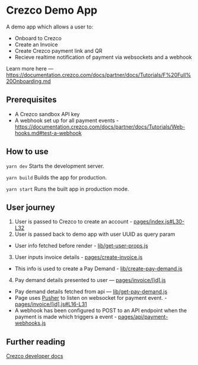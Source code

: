 # Crezco Demo App

A demo app which allows a user to:

- Onboard to Crezco
- Create an Invoice
- Create Crezco payment link and QR
- Recieve realtime notification of payment via websockets and a webhook

Learn more here — https://documentation.crezco.com/docs/partner/docs/Tutorials/F%20Full%20Onboarding.md
## Prerequisites

- A Crezco sandbox API key
- A webhook set up for all payment events - https://documentation.crezco.com/docs/partner/docs/Tutorials/Web-hooks.md#test-a-webhook

## How to use

`yarn dev`
Starts the development server.

`yarn build`
Builds the app for production.

`yarn start`
Runs the built app in production mode.

## User journey

1. User is passed to Crezco to create an account - [pages/index.js#L30-L32](https://github.com/Crezco-Limited/crezco-demo/blob/main/pages/index.js#L30-L32)
2. User is passed back to demo app with user UUID as query param
  - User info fetched before render - [lib/get-user-props.js](https://github.com/Crezco-Limited/crezco-demo/blob/main/lib/get-user-props.js)
3. User inputs invoice details - [pages/create-invoice.js](https://github.com/Crezco-Limited/crezco-demo/blob/main/pages/create-invoice.js)
  - This info is used to create a Pay Demand - [lib/create-pay-demand.js](https://github.com/Crezco-Limited/crezco-demo/blob/main/lib/create-pay-demand.js)
4. Pay demand details presented to user — [pages/invoice/\[id\].js](https://github.com/Crezco-Limited/crezco-demo/blob/main/pages/invoice/%5Bid%5D.js)
  - Pay demand details fetched from api — [lib/get-pay-demand.js](https://github.com/Crezco-Limited/crezco-demo/blob/main/lib/get-pay-demand.js)
  - Page uses [Pusher] to listen on websocket for payment event. - [pages/invoice/\[id\].js#L16-L31](https://github.com/Crezco-Limited/crezco-demo/blob/main/pages/invoice/%5Bid%5D.js#L16-L31)
  - A webhook has been configured to POST to an API endpoint when the payment is made which triggers a event - [pages/api/payment-webhooks.js](https://github.com/Crezco-Limited/crezco-demo/blob/main/pages/api/payment-webhooks.js)

## Further reading

[Crezco developer docs](https://documentation.crezco.com)



[Pusher]: https://www.pusher.com

